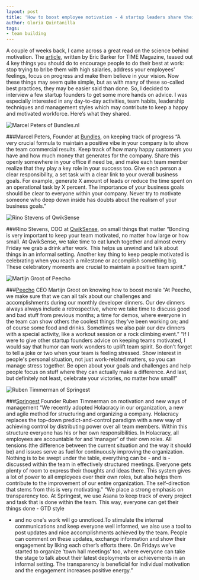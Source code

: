 ```yaml
---
layout: post
title: 'How to boost employee motivation - 4 startup leaders share their tips'
author: Gloria Quintanilla
tags:
- team building
---
```


A couple of weeks back, I came across a great read on the science behind motivation. The [article](http://time.com/53748/how-to-motivate-people-4-steps-backed-by-science/), written
by Eric Barker for TIME Magazine, teased out 4 key things you should do to encourage people to do
their best at work: stop trying to bribe them with high salaries, address your employees’ feelings, focus
on progress and make them believe in your vision. Now these things may seem quite simple, but as with
many of these so-called best practices, they may be easier said than done. So, I decided to interview a
few startup founders to get some more hands on advice. I was especially interested in any day-to-day
activities, team habits, leadership techniques and management styles which may contribute to keep a
happy and motivated workforce. Here’s what they shared.

<img class="float-right" alt="Marcel Peters of Bundles.nl" src="{% asset_path media/posts/marcel-peters-bundles.jpg %}">

###Marcel Peters, Founder at [Bundles](http://www.wasbundles.nl), on keeping track of progress
“A very crucial formula to maintain a positive vibe in your company is to show the team commercial
results. Keep track of how many happy customers you have and how much money that generates for the
company. Share this openly somewhere in your office if need be, and make each team member realize
that they play a key role in your success too. Give each person a clear responsibility, a set task with a
clear link to your overall business goals. For example, generate X amount of leads or reduce the time
spent on an operational task by X percent. The importance of your business goals should be clear to
everyone within your company. Never try to motivate someone who deep down inside has doubts about
the realism of your business goals.”

<img class="float-left" alt="Rino Stevens of QwikSense" src="{% asset_path media/posts/rino-qwiksense.jpg %}">

###Rino Stevens, COO at [QwikSense](http://www.qwiksense.com/), on small things that matter
“Bonding is very important to keep your team motivated, no matter how large or how small. At
QwikSense, we take time to eat lunch together and almost every Friday we grab a drink after work. This
helps us unwind and talk about things in an informal setting. Another key thing to keep people motivated
is celebrating when you reach a milestone or accomplish something big. These celebratory moments are
crucial to maintain a positive team spirit.”

<img class="float-right" alt="Martijn Groot of Peecho" src="{% asset_path media/posts/martijn-peecho.jpg %}">

###[Peecho](http://www.peecho.com/) CEO Martijn Groot on knowing how to boost morale
“At Peecho, we make sure that we can all talk about our challenges and accomplishments during our
monthly developer dinners. Our dev dinners always always include a retrospective, where we take time
to discuss good and bad stuff from previous months; a time for demos, where everyone in the team can
show others the coolest things they’ve been working on; and of course some food and drinks. Sometimes
we also pair our dev dinners with a special activity, like a workout session or a rock climbing event.”
“If I were to give other startup founders advice on keeping teams motivated, I would say that humor
can work wonders to uplift team spirit. So don’t forget to tell a joke or two when your team is feeling
stressed. Show interest in people's personal situation, not just work-related matters, so you can manage
stress together. Be open about your goals and challenges and help people focus on stuff where they
can actually make a difference. And last, but definitely not least, celebrate your victories, no matter how
small!”

<img class="float-left" alt="Ruben Timmerman of Springest" src="{% asset_path media/posts/ruben-timmerman-springest.jpg %}">

###[Springest](http://www.springest.nl/) Founder Ruben Timmerman on motivation and new ways of management
“We recently adopted Holacracy in our organization, a new and agile method for structuring and
organizing a company. Holacracy replaces the top-down predict-and-control paradigm with a new way of
achieving
control by distributing power over all team members. Within this structure everyone has his or her own
responsibilities. In Holacracy, all employees are accountable for and ‘manager’ of their own roles. All
tensions (the difference between the current situation and the way it should be) and issues serve as fuel
for continuously improving the organization. Nothing is to be swept under the table, everything can be -
and is - discussed within the team in effectively structured meetings. Everyone gets plenty of room to
express their thoughts and ideas there. This system gives a lot of power to all employees over their own
roles, but also helps them contribute to the improvement of our entire organization. The self-direction that
stems from this is very motivating.”
“We place a strong emphasis on transparency too. At Springest, we use Asana to keep track of every
project and task that is done within the team. This way, everyone can get their things done - GTD style
- and no one's work will go unnoticed.To stimulate the internal communications and keep everyone well
informed, we also use a tool to post updates and nice accomplishments achieved by the team. People
can comment on these updates, exchange information and show their engagement by liking each other’s
efforts there. On Fridays we’ve started to organize ‘town hall meetings’ too, where everyone can take the
stage to talk about their latest deployments or achievements in an informal setting. The transparency is
beneficial for individual motivation and the engagement increases positive energy.”
